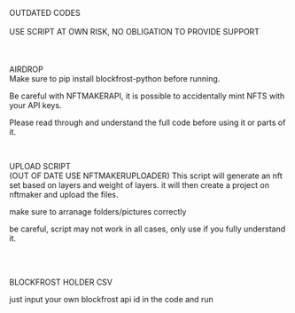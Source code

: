 OUTDATED CODES
 <br />
 <br />
USE SCRIPT AT OWN RISK, NO OBLIGATION TO PROVIDE SUPPORT
 <br />
 <br />
 <br />
 <br />
AIRDROP
 <br />
Make sure to pip install blockfrost-python before running.

Be careful with NFTMAKERAPI, it is possible to accidentally mint NFTS with your API keys. 

Please read through and understand the full code before using it or parts of it. 
 <br />

 <br />

UPLOAD SCRIPT
 <br />
(OUT OF DATE USE NFTMAKERUPLOADER)
This script will generate an nft set based on layers and weight of layers. it will then create a project on nftmaker and upload the files. 

make sure to arranage folders/pictures correctly

be careful, script may not work in all cases, only use if you fully understand it. 


 <br />
  <br />
  
  BLOCKFROST HOLDER CSV
  
  just input your own blockfrost api id in the code and run

